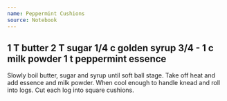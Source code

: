 ```yaml
---
name: Peppermint Cushions
source: Notebook
---
```

1 T butter
2 T sugar
1/4 c golden syrup
3/4 - 1 c milk powder
1 t peppermint essence
---
Slowly boil butter, sugar and syrup until soft ball stage.  Take off heat and add essence and milk powder.  When cool enough to handle knead and roll into logs.  Cut each log into square cushions.

